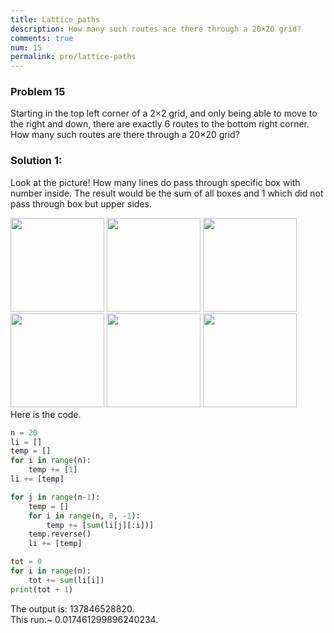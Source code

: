 ```yaml
---
title: Lattice paths
description: How many such routes are there through a 20×20 grid?
comments: true
num: 15
permalink: pro/lattice-paths
---
```


<div class="problem" >
<h3>Problem 15</h3>
<p>Starting in the top left corner of a 2×2 grid, and only being able to move to the right and down, there are exactly 6 routes to the bottom right corner.
<br><img src="https://projecteuler.net/project/images/p015.png" class="dark_img" alt="">
<br>How many such routes are there through a 20×20 grid?</p>
</div>   

### Solution 1: 

Look at the picture! How many lines do pass through specific box with number inside.
The result would be the sum of all boxes and 1 which did not pass through box but upper sides.  
<div><img src='https://rawcdn.githack.com/mhmmdk/gallery/master/bx1.svg' width='150px'>   
<img src='https://rawcdn.githack.com/mhmmdk/gallery/master/bx2.svg' width='150px'>   
<img src='https://rawcdn.githack.com/mhmmdk/gallery/master/bx3.svg' width='150px'>   
<img src='https://rawcdn.githack.com/mhmmdk/gallery/master/bx4.svg' width='150px'>   
<img src='https://rawcdn.githack.com/mhmmdk/gallery/master/bx5.svg' width='150px'>   
<img src='https://rawcdn.githack.com/mhmmdk/gallery/master/bx6.svg' width='150px'>   
</div>   
Here is the code.  

```python   
n = 20
li = []
temp = []
for i in range(n):
    temp += [1]
li += [temp]

for j in range(n-1):
    temp = []
    for i in range(n, 0, -1):
        temp += [sum(li[j][:i])]
    temp.reverse()
    li += [temp]

tot = 0
for i in range(n):
    tot += sum(li[i])
print(tot + 1)   
```   
The output is: 137846528820.   
This run:~ 0.017461299896240234.
